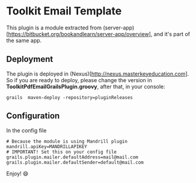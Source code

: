 # Toolkit Email Template

This plugin is a module extracted from (server-app)[https://bitbucket.org/bookandlearn/server-app/overview], and it's part of the same app.

## Deployment

The plugin is deployed in (Nexus)[http://nexus.masterkeyeducation.com]. So if you are ready to deploy, please change the version in **ToolkitPdfEmailGrailsPlugin.groovy**, after that, in your console:

`grails  maven-deploy -repository=pluginReleases`

## Configuration

In the config file

```
# Because the module is using Mandrill plugin
mandrill.apiKey=MANDRILLAPIKEY
# IMPORTANT! Set this on your config file
grails.plugin.mailer.defaultAddress=mail@mail.com
grails.plugin.mailer.defaultSender=default@mail.com
```

Enjoy! :smile: